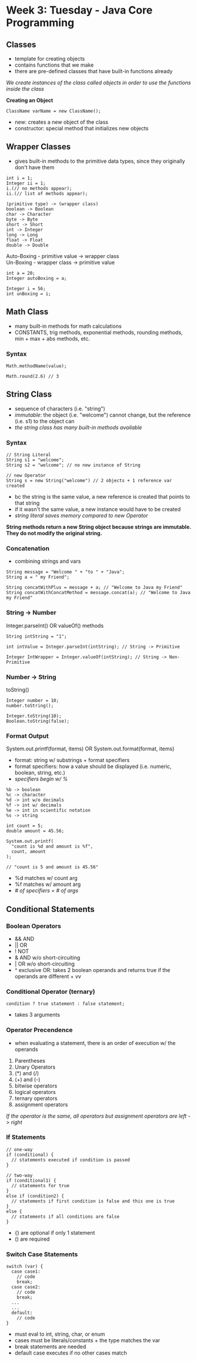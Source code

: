 # Week 3: Tuesday - Java Core Programming
## Classes
- template for creating objects
- contains functions that we make
- there are pre-defined classes that have built-in functions already  

*We create instances of the class called objects in order to use the functions inside the class*  

**Creating an Object**
```
ClassName varName = new ClassName();
```
- new: creates a new object of the class
- constructor: special method that initializes new objects  

## Wrapper Classes
- gives built-in methods to the primitive data types, since they originally don't have them
```
int i = 1;
Integer ii = 1;
i.(// no methods appear);
ii.(// list of methods appear);

(primitive type) -> (wrapper class)
boolean -> Boolean
char -> Character
byte -> Byte
short -> Short
int -> Integer
long -> Long
float -> Float
double -> Double
```
Auto-Boxing - primitive value -> wrapper class  
Un-Boxing - wrapper class -> primitive value
```
int a = 20;
Integer autoBoxing = a;

Integer i = 56;
int unBoxing = i;
```  

## Math Class
- many built-in methods for math calculations
- CONSTANTS, trig methods, exponential methods, rounding methods, min + max + abs methods, etc.

### Syntax
```
Math.methodName(value);

Math.round(2.6) // 3
```

## String Class
- sequence of characters (i.e. "string")
- *immutable*: the object (i.e. "welcome") cannot change, but the reference (i.e. s1) to the object can
- *the string class has many built-in methods available*

### Syntax
```
// String Literal
String s1 = "welcome";
String s2 = "welcome"; // no new instance of String

// new Operator
String s = new String("welcome") // 2 objects + 1 reference var created
```
- bc the string is the same value, a new reference is created that points to that string
- if it wasn't the same value, a new instance would have to be created
- *string literal saves memory compared to new Operator*  

**String methods return a new String object because strings are immutable. They do not modify the original string.**  

### Concatenation
- combining strings and vars
```
String message = "Welcome " + "to " + "Java";
String a = " my Friend";

String concatWithPlus = message + a; // "Welcome to Java my Friend"
String concatWithConcatMethod = message.concat(a); // "Welcome to Java my Friend"
```

### String -> Number
Integer.parseInt() OR valueOf() methods
```
String intString = "1";

int intValue = Integer.parseInt(intString); // String -> Primitive

Integer IntWrapper = Integer.valueOf(intString); // String -> Non-Primitive
```  

### Number -> String
toString()
```
Integer number = 10;
number.toString();

Integer.toString(10);
Boolean.toString(false);
```

### Format Output
System.out.printf(format, items) OR System.out.format(format, items)
- format: string w/ substrings + format specifiers
- format specifiers: how a value should be displayed (i.e. numeric, boolean, string, etc.)
- *specifiers begin w/ %*
```
%b -> boolean
%c -> character
%d -> int w/o decimals
%f -> int w/ decimals
%e -> int in scientific notation
%s -> string

int count = 5;
double amount = 45.56;

System.out.printf(
  "count is %d and amount is %f",
  count, amount
); 

// "count is 5 and amount is 45.56"
```
- %d matches w/ count arg
- %f matches w/ amount arg
- *# of specifiers = # of args*  

## Conditional Statements
### Boolean Operators
- && AND
- || OR
- ! NOT
- & AND w/o short-circuiting
- | OR w/o short-circuiting
- ^ exclusive OR: takes 2 boolean operands and returns true if the operands are different + vv

### Conditional Operator (ternary)
```
condition ? true statement : false statement;
```
- takes 3 arguments  

### Operator Precendence
- when evaluating a statement, there is an order of execution w/ the operands  

1. Parentheses
1. Unary Operators
1. (*) and (/)
1. (+) and (-)
1. bitwise operators
1. logical operators
1. ternary operators
1. assignment operators  

*If the operator is the same, all operators but assignment operators are left -> right*

### If Statements
```
// one-way
if (conditional) {
  // statements executed if condition is passed
}

// two-way
if (conditional1) {
  // statements for true
} 
else if (condition2) {
  // statements if first condition is false and this one is true
}
else {
  // statements if all conditions are false
}
```
- {} are optional if only 1 statement
- () are required

### Switch Case Statements
```
switch (var) {
  case case1:
    // code
    break;
  case case2:
    // code
    break;
  ...
  ...
  default:
    // code
}
```
- must eval to int, string, char, or enum
- cases must be literals/constants + the type matches the var
- break statements are needed
- default case executes if no other cases match  